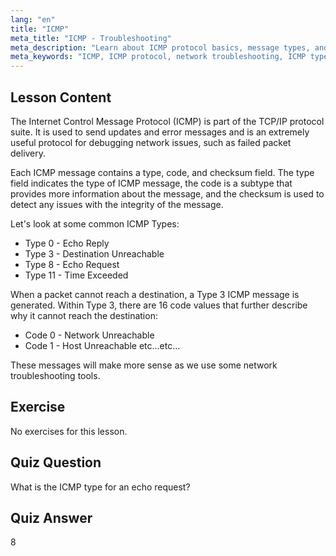```yaml
---
lang: "en"
title: "ICMP"
meta_title: "ICMP - Troubleshooting"
meta_description: "Learn about ICMP protocol basics, message types, and codes for network troubleshooting. Understand how ICMP works to debug network issues."
meta_keywords: "ICMP, ICMP protocol, network troubleshooting, ICMP types, Linux networking, beginner, tutorial, guide"
---
```


## Lesson Content

The Internet Control Message Protocol (ICMP) is part of the TCP/IP protocol suite. It is used to send updates and error messages and is an extremely useful protocol for debugging network issues, such as failed packet delivery.

Each ICMP message contains a type, code, and checksum field. The type field indicates the type of ICMP message, the code is a subtype that provides more information about the message, and the checksum is used to detect any issues with the integrity of the message.

Let's look at some common ICMP Types:

- Type 0 - Echo Reply
- Type 3 - Destination Unreachable
- Type 8 - Echo Request
- Type 11 - Time Exceeded

When a packet cannot reach a destination, a Type 3 ICMP message is generated. Within Type 3, there are 16 code values that further describe why it cannot reach the destination:

- Code 0 - Network Unreachable
- Code 1 - Host Unreachable
  etc...etc...

These messages will make more sense as we use some network troubleshooting tools.

## Exercise

No exercises for this lesson.

## Quiz Question

What is the ICMP type for an echo request?

## Quiz Answer

8
